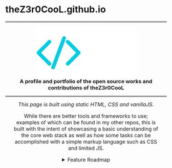 # theZ3r0CooL.github.io
<hr style='border-top: 3px solid #bbb;'/>
<a href='https://theZ3r0CooL.github.io/' title='https://theZ3r0CooL.github.io/' style='display: flex; place-content: center'>
    <img src='./code-z3r0.svg' alt='Z3r0/' width='100%' height='auto' style='max-width: 20rem'/>
</a>
<h3 style='margin: 0; text-align: center'>A profile and portfolio of the open source works and contributions of theZ3r0CooL</h3>
<hr style='border-top: 3px solid #bbb;'/>
<section style='text-align: center; font-size: medium; max-width: 90%; margin: 0 auto;'>
    <em>This page is built using static HTML, CSS and vanillaJS.</em>  
    <br>    
    <p>While there are better tools and frameworks to use; examples of which can be found in my other repos, this is built with the intent of showcasing a basic understanding of the core web stack as well as how some tasks can be accomplished with a simple markup language such as CSS and limited JS.</p>
    <details>
        <summary>Feature Roadmap</summary>
        <h6>Complete</h6>
        <ul style='text-align: start'>
            <li><em>Theme switcher and styling using HTML and CSS; JS used only to persist selection.</em></li>
            <li><em>Pinned repos pulled and displayed live from GitHub user profile.</em></li>
        </ul>
        <h6>In Progress</h6>
        <ul style='text-align: start'>
            <li><em>Add game for viewers to waste time playing while browsing projects.</em></li>
            <li><em>Add animations in minor areas such as section resizing.</em></li>
            <li><em>Add more projects as they are ready.</em></li>
            <li><em>Add notify/subscribe options.</em></li>
        </ul>
        <h6>Potentially</h6>
        <ul style='text-align: start'>
            <li><em>Improve and include cursor 'blob' effect.</em></li>
            <li><em>Replace or supplement jQuery examples with GSAP equivalents.</em></li>
        </ul>
    </details>
</section>
